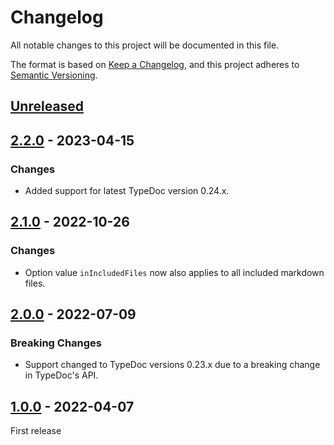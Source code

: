 # Changelog

All notable changes to this project will be documented in this file.

The format is based on [Keep a Changelog](https://keepachangelog.com/en/1.0.0/),
and this project adheres to [Semantic Versioning](https://semver.org/spec/v2.0.0.html).

## [Unreleased]

## [2.2.0] - 2023-04-15
### Changes
-   Added support for latest TypeDoc version 0.24.x.

## [2.1.0] - 2022-10-26
### Changes
-   Option value `inIncludedFiles` now also applies to all included markdown files.

## [2.0.0] - 2022-07-09
### Breaking Changes
-   Support changed to TypeDoc versions 0.23.x due to a breaking change in TypeDoc's API.

## [1.0.0] - 2022-04-07
First release

[unreleased]: https://github.com/krisztianb/typedoc-plugin-replace-text/compare/v2.2.0...HEAD
[2.2.0]: https://github.com/krisztianb/typedoc-plugin-replace-text/releases/tag/v2.2.0
[2.1.0]: https://github.com/krisztianb/typedoc-plugin-replace-text/releases/tag/v2.1.0
[2.0.0]: https://github.com/krisztianb/typedoc-plugin-replace-text/releases/tag/v2.0.0
[1.0.0]: https://github.com/krisztianb/typedoc-plugin-replace-text/releases/tag/v1.0.0
